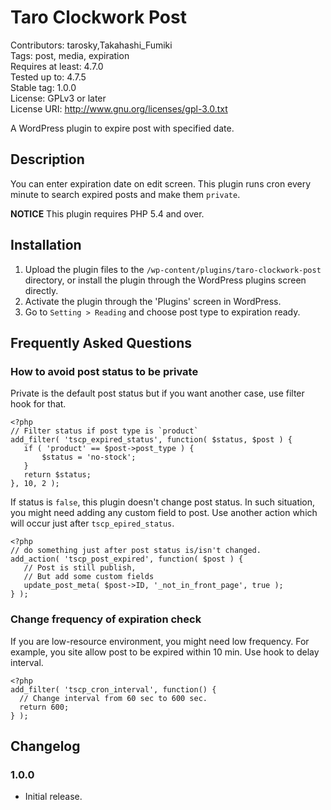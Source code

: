 Taro Clockwork Post
===============================================

Contributors: tarosky,Takahashi_Fumiki  
Tags: post, media, expiration  
Requires at least: 4.7.0  
Tested up to: 4.7.5  
Stable tag: 1.0.0  
License: GPLv3 or later  
License URI: http://www.gnu.org/licenses/gpl-3.0.txt  

A WordPress plugin to expire post with specified date.

## Description

You can enter expiration date on edit screen.
This plugin runs cron every minute to search expired posts and make them `private`.

**NOTICE** This plugin requires PHP 5.4 and over.

## Installation

1. Upload the plugin files to the `/wp-content/plugins/taro-clockwork-post` directory, or install the plugin through the WordPress plugins screen directly.
1. Activate the plugin through the 'Plugins' screen in WordPress.
1. Go to `Setting > Reading` and choose post type to expiration ready.

## Frequently Asked Questions

### How to avoid post status to be private

Private is the default post status but if you want another case, use filter hook for that.

```
<?php
// Filter status if post type is `product`
add_filter( 'tscp_expired_status', function( $status, $post ) {
   if ( 'product' == $post->post_type ) {
       $status = 'no-stock';
   }
   return $status;
}, 10, 2 );
```

If status is `false`, this plugin doesn't change post status.
In such situation, you might need adding any custom field to post.
Use another action which will occur just after `tscp_epired_status`.

```
<?php
// do something just after post status is/isn't changed.
add_action( 'tscp_post_expired', function( $post ) {
   // Post is still publish,
   // But add some custom fields
   update_post_meta( $post->ID, '_not_in_front_page', true );
} );
```

### Change frequency of expiration check

If you are low-resource environment, you might need low frequency.
For example, you site allow post to be expired within 10 min.
Use hook to delay interval.

```
<?php
add_filter( 'tscp_cron_interval', function() {
  // Change interval from 60 sec to 600 sec.
  return 600;
} );
```

## Changelog

### 1.0.0

* Initial release.